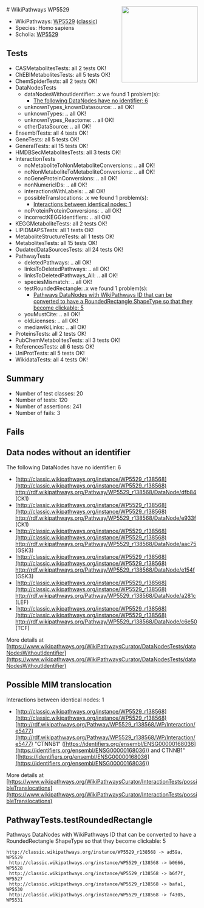 <img style="float: right; width: 200px" src="https://upload.wikimedia.org/wikipedia/commons/thumb/8/83/Wplogo_with_text_500.png/640px-Wplogo_with_text_500.png" />
# WikiPathways WP5529

* WikiPathways: [WP5529](https://wikipathways.org/pathways/WP5529) ([classic](https://classic.wikipathways.org/instance/WP5529))
* Species: Homo sapiens
* Scholia: [WP5529](https://scholia.toolforge.org/wikipathways/WP5529)
## Tests
* CASMetabolitesTests: all 2 tests OK!
* ChEBIMetabolitesTests: all 5 tests OK!
* ChemSpiderTests: all 2 tests OK!
* DataNodesTests
    * dataNodesWithoutIdentifier: .x we found 1 problem(s):
        * [The following DataNodes have no identifier: 6](#d2d32fa5)
    * unknownTypes_knownDatasource: .. all OK!
    * unknownTypes: .. all OK!
    * unknownTypes_Reactome: .. all OK!
    * otherDataSource: .. all OK!
* EnsemblTests: all 4 tests OK!
* GeneTests: all 5 tests OK!
* GeneralTests: all 15 tests OK!
* HMDBSecMetabolitesTests: all 3 tests OK!
* InteractionTests
    * noMetaboliteToNonMetaboliteConversions: .. all OK!
    * noNonMetaboliteToMetaboliteConversions: .. all OK!
    * noGeneProteinConversions: .. all OK!
    * nonNumericIDs: .. all OK!
    * interactionsWithLabels: .. all OK!
    * possibleTranslocations: .x we found 1 problem(s):
        * [Interactions between identical nodes: 1](#1c118206)
    * noProteinProteinConversions: .. all OK!
    * incorrectKEGGIdentifiers: .. all OK!
* KEGGMetaboliteTests: all 2 tests OK!
* LIPIDMAPSTests: all 1 tests OK!
* MetaboliteStructureTests: all 1 tests OK!
* MetabolitesTests: all 15 tests OK!
* OudatedDataSourcesTests: all 24 tests OK!
* PathwayTests
    * deletedPathways: .. all OK!
    * linksToDeletedPathways: .. all OK!
    * linksToDeletedPathways_All: .. all OK!
    * speciesMismatch: .. all OK!
    * testRoundedRectangle: .x we found 1 problem(s):
        * [Pathways DataNodes with WikiPathways ID that can be converted to have a RoundedRectangle ShapeType so that they become clickable: 5](#16e17df)
    * youMustCite: .. all OK!
    * oldLicenses: .. all OK!
    * mediawikiLinks: .. all OK!
* ProteinsTests: all 2 tests OK!
* PubChemMetabolitesTests: all 3 tests OK!
* ReferencesTests: all 6 tests OK!
* UniProtTests: all 5 tests OK!
* WikidataTests: all 4 tests OK!


## Summary

* Number of test classes: 20
* Number of tests: 120
* Number of assertions: 241
* Number of fails: 3

## Fails

<a name="d2d32fa5" />

## Data nodes without an identifier

The following DataNodes have no identifier: 6

* [http://classic.wikipathways.org/instance/WP5529_r138568](http://classic.wikipathways.org/instance/WP5529_r138568) http://rdf.wikipathways.org/Pathway/WP5529_r138568/DataNode/dfb84 (CK1)
* [http://classic.wikipathways.org/instance/WP5529_r138568](http://classic.wikipathways.org/instance/WP5529_r138568) http://rdf.wikipathways.org/Pathway/WP5529_r138568/DataNode/e933f (CK1)
* [http://classic.wikipathways.org/instance/WP5529_r138568](http://classic.wikipathways.org/instance/WP5529_r138568) http://rdf.wikipathways.org/Pathway/WP5529_r138568/DataNode/aac75 (GSK3)
* [http://classic.wikipathways.org/instance/WP5529_r138568](http://classic.wikipathways.org/instance/WP5529_r138568) http://rdf.wikipathways.org/Pathway/WP5529_r138568/DataNode/e154f (GSK3)
* [http://classic.wikipathways.org/instance/WP5529_r138568](http://classic.wikipathways.org/instance/WP5529_r138568) http://rdf.wikipathways.org/Pathway/WP5529_r138568/DataNode/a281c (LEF)
* [http://classic.wikipathways.org/instance/WP5529_r138568](http://classic.wikipathways.org/instance/WP5529_r138568) http://rdf.wikipathways.org/Pathway/WP5529_r138568/DataNode/c6e50 (TCF)


More details at [https://www.wikipathways.org/WikiPathwaysCurator/DataNodesTests/dataNodesWithoutIdentifier](https://www.wikipathways.org/WikiPathwaysCurator/DataNodesTests/dataNodesWithoutIdentifier)

<a name="1c118206" />

## Possible MIM translocation

Interactions between identical nodes: 1

* [http://classic.wikipathways.org/instance/WP5529_r138568](http://classic.wikipathways.org/instance/WP5529_r138568) [http://rdf.wikipathways.org/Pathway/WP5529_r138568/WP/Interaction/e5477](http://rdf.wikipathways.org/Pathway/WP5529_r138568/WP/Interaction/e5477) "CTNNB1" ([https://identifiers.org/ensembl/ENSG00000168036](https://identifiers.org/ensembl/ENSG00000168036)) and 
CTNNB1" ([https://identifiers.org/ensembl/ENSG00000168036](https://identifiers.org/ensembl/ENSG00000168036))


More details at [https://www.wikipathways.org/WikiPathwaysCurator/InteractionTests/possibleTranslocations](https://www.wikipathways.org/WikiPathwaysCurator/InteractionTests/possibleTranslocations)

<a name="16e17df" />

## PathwayTests.testRoundedRectangle

Pathways DataNodes with WikiPathways ID that can be converted to have a RoundedRectangle ShapeType so that they become clickable: 5
```
http://classic.wikipathways.org/instance/WP5529_r138568 -> ad59a, WP5529
 http://classic.wikipathways.org/instance/WP5529_r138568 -> b0666, WP5528
 http://classic.wikipathways.org/instance/WP5529_r138568 -> b6f7f, WP5527
 http://classic.wikipathways.org/instance/WP5529_r138568 -> bafa1, WP5530
 http://classic.wikipathways.org/instance/WP5529_r138568 -> f4305, WP5531
 ```

